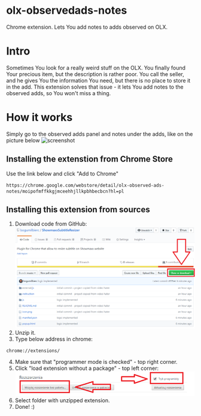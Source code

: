 # olx-observedads-notes
Chrome extension. Lets You add notes to adds observed on OLX.

# Intro
Sometimes You look for a really weird stuff on the OLX. You finally found Your precious item, but the description is rather poor. You call the seller, and he gives You the information You need, but there is no place to store it in the add. 
This extension solves that issue - it lets You add notes to the observed adds, so You won't miss a thing.

# How it works
Simply go to the observed adds panel and notes under the adds, like on the picture below
![screenshot](https://lh3.googleusercontent.com/4y7qG8naDqT50FF4CpbPg0HIuLCkcgpvd6WS6cfK2wpbKfQjQjaPwYu82dLI4utEkj3J6VQ4U30=w640-h400-e365)

## Installing the extenstion from Chrome Store
Use the link below and click "Add to Chrome"
```
https://chrome.google.com/webstore/detail/olx-observed-ads-notes/moipofmffkkgjmceehhjllkpbhbecbcn?hl=pl
```

## Installing this extension from sources
1. Download code from GitHub:
![screen](https://github.com/bogumilbierc/ShowmaxSubtitleResizer/blob/master/instruction/Download.PNG)
2. Unzip it.
3. Type below address in chrome:
```
chrome://extensions/
```
4. Make sure that "programmer mode is checked" - top right corner.
5. Click "load extension without a package" - top left corner:
![screen](https://github.com/bogumilbierc/ShowmaxSubtitleResizer/blob/master/instruction/LoadExtension.PNG)
6. Select folder with unzipped extension.
7. Done! :)
